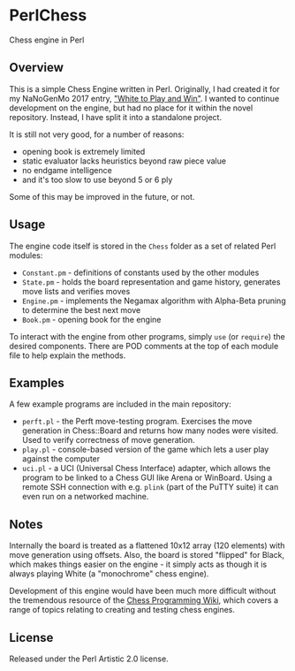 # PerlChess
Chess engine in Perl

## Overview
This is a simple Chess Engine written in Perl. Originally, I had created it for my NaNoGenMo 2017 entry, ["White to Play and Win"](https://github.com/greg-kennedy/ChessBook). I wanted to continue development on the engine, but had no place for it within the novel repository. Instead, I have split it into a standalone project.

It is still not very good, for a number of reasons:
* opening book is extremely limited
* static evaluator lacks heuristics beyond raw piece value
* no endgame intelligence
* and it's too slow to use beyond 5 or 6 ply

Some of this may be improved in the future, or not.

## Usage
The engine code itself is stored in the `Chess` folder as a set of related Perl modules:

* `Constant.pm` - definitions of constants used by the other modules
* `State.pm` - holds the board representation and game history, generates move lists and verifies moves
* `Engine.pm` - implements the Negamax algorithm with Alpha-Beta pruning to determine the best next move
* `Book.pm` - opening book for the engine

To interact with the engine from other programs, simply `use` (or `require`) the desired components. There are POD comments at the top of each module file to help explain the methods.

## Examples
A few example programs are included in the main repository:

* `perft.pl` - the Perft move-testing program. Exercises the move generation in Chess::Board and returns how many nodes were visited. Used to verify correctness of move generation.
* `play.pl` - console-based version of the game which lets a user play against the computer
* `uci.pl` - a UCI (Universal Chess Interface) adapter, which allows the program to be linked to a Chess GUI like Arena or WinBoard. Using a remote SSH connection with e.g. `plink` (part of the PuTTY suite) it can even run on a networked machine.

## Notes
Internally the board is treated as a flattened 10x12 array (120 elements) with move generation using offsets. Also, the board is stored "flipped" for Black, which makes things easier on the engine - it simply acts as though it is always playing White (a "monochrome" chess engine).

Development of this engine would have been much more difficult without the tremendous resource of the [Chess Programming Wiki](https://www.chessprogramming.org/), which covers a range of topics relating to creating and testing chess engines.

## License
Released under the Perl Artistic 2.0 license.
